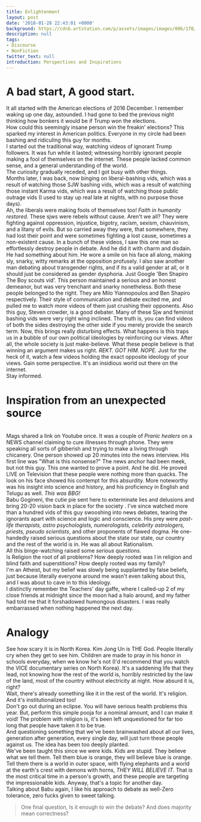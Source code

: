 ```yaml
---
title: Enlightenment
layout: post
date: '2018-01-28 22:43:01 +0000'
background: https://cdnb.artstation.com/p/assets/images/images/006/170/271/large/alena-aenami-lights1k1.jpg?1496536109
description: null
tags:
- Discourse
- NonFiction
twitter_text: null
introduction: Perspectives and Inspirations
---
```


# A bad start, A good start.
It all started with the American elections of 2016 December. I remember waking up one day, astounded. I had gone to bed the previous night thinking how bonkers it would be if Trump won the elections.
<br>How could this seemingly insane person win the freakin' elections? This sparked my interest in American politics. Everyone in my circle had been bashing and ridiculing this guy for months.
<br>I started out the traditional way, watching videos of ignorant Trump followers. It was fun while it lasted; witnessing horribly ignorant people making a fool of themselves on the internet. These people lacked common sense, and a general understanding of the world.
<br>The curiosity gradually receded, and I got busy with other things.
<br>Months later, I was back, now binging on liberal-bashing vids, which was a result of watching those SJW bashing vids, which was a result of watching those instant Karma vids, which was a result of watching those public outrage vids (I used to stay up real late at nights, with no purpose those days).
<br>Ah, the liberals were making fools of themselves too! *Faith in humanity restored.* These sjws were rebels without cause. Aren't we all? They were fighting against oppression, injustice, bigotry, racism, sexism, chauvinism, and a litany of evils. But so carried away they were, that somewhere, they had lost their point and were sometimes fighting a lost cause, sometimes a non-existent cause. In a bunch of these videos, I saw this one man so effortlessly destroy people in debate. And he did it with charm and disdain. He had something about him. He wore a smile on his face all along, making sly, snarky, witty remarks at the opposition profusely. I also saw another man debating about transgender rights, and if its a valid gender at all, or it should just be considered as gender dysphoria. Just Google 'Ben Shapiro The Boy scouts vid'. This person maintained a serious and an honest demeanor, but was very trenchant and snarky nonetheless. Both these people belonged to the right. They are Milo Yiannopoulos and Ben Shapiro respectively. Their style of communication and debate excited me, and pulled me to watch more videos of them just crushing their opponents. Also this guy, Steven crowder, is a good debater. Many of these Sjw and feminist bashing vids were very right wing inclined. The truth is, you can find videos of both the sides destroying the other side if you merely provide the search term. Now, this brings really disturbing effects. What happens is this traps us in a bubble of our own political ideologies by reinforcing our views. After all, the whole society is just make-believe. What these people believe is that winning an argument makes us right. *REKT. GOT HIM. NOPE.* Just for the heck of it, watch a few videos holding the exact opposite ideology of your views. Gain some perspective. It's an insidious world out there on the internet.
<br>Stay informed.

# Inspiration from an unexpected source
<br>Mags shared a link on Youtube once. It was a couple of *Pranic healers* on a NEWS channel claiming to cure illnesses through phone. They were speaking all sorts of gibberish and trying to make a living through chicanery. One person showed up 20 minutes into the news interview. His first line was "What is this nonsense?" The news anchor had been meek, but not this guy. This one wanted to prove a point. And he did. He proved LIVE on Television that these people were nothing more than quacks. The look on his face showed his contempt for this absurdity. More noteworthy was his insight into science and history, and his proficiency in English and Telugu as well. *This was BBG!*<br>Babu Gogineni, the cutie pie sent here to exterminate lies and delusions and bring 20-20 vision back in place for the society . I've since watched more than a hundred vids of this guy swooshing into news debates, tearing the ignorants apart with science and logic and conscience. His prey were *past-life therapists, astro psychologists, numerologists, celebrity astrologers, priests, pseudo scientists*, and other proponents of flawed dogma. He one-handedly raised serious questions about the state our state, our country and the rest of the world is in. He was all about Rationalism.
<br>All this binge-watching raised some *serious questions*.
<br>Is Religion the root of all problems? How deeply rooted was I in religion and blind faith and superstitions? How deeply rooted was my family?<br>I'm an Atheist, but my belief was slowly being supplanted by false beliefs, just because literally everyone around me wasn't even talking about this, and I was about to cave in to this ideology.<br>I distinctly remember the Teachers' day gaffe, where I called-up 2 of my close friends at midnight since the moon had a halo around, and my father had told me that it forshadowed humongous disasters. I was really embarrassed when nothing happened the next day.

# Analogy
See how scary it is in North Korea. Kim Jong Un is THE God. People literally cry when they get to see him. Children are made to pray in his honor in schools everyday, when we know he's not (I'd recommend that you watch the VICE documentary series on North Korea). It's a saddening life that they lead, not knowing how the rest of the world is, horribly restricted by the law of the land, most of the country without electricity at night. How absurd it is, right?<br>Wait, there's already something like it in the rest of the world. It's religion. And it's institutionalized too!<br> Don't go out during an eclipse. You will have serious health problems this year. But, perform this simple pooja for a nominal amount, and I can make it void!
The problem with religion is, it's been left unquestioned for far too long that people have taken it to be true.<br>And questioning something that we've been brainwashed about all our lives, generation after generation, every single day, will just turn these people against us. The idea has been too deeply planted.<br>We've been taught this since we were kids. Kids are stupid. They believe what we tell them. Tell them blue is orange, they will believe blue is orange. Tell them there is a world in outer space, with flying elephants and a world at the earth's crest with demons with horns, *THEY WILL BELIEVE IT*. That is the most critical time in a person's growth, and these people are targeting the impressionable kids. Anyway, that's a topic for another day.
<br>Talking about Babu again, I like his approach to debate as well-Zero tolerance, zero fucks given to sweet talking.
<br>
>One final question, Is it enough to win the debate? And does majority mean correctness?